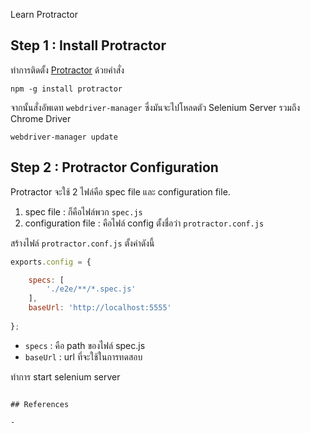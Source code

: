 Learn Protractor

## Step 1 : Install Protractor

ทำการติดตั้ง [Protractor](https://github.com/angular/protractor) ด้วยคำสั่ง 

```
npm -g install protractor
```

จากนั้นสั่งอัพเดท `webdriver-manager` ซึ่งมันจะไปโหลดตัว Selenium Server รวมถึง Chrome Driver

```
webdriver-manager update
```

## Step 2 : Protractor Configuration

Protractor จะใช้ 2 ไฟล์คือ spec file และ configuration file.

1. spec file : ก็คือไฟล์พวก `spec.js` 
2. configuration file : คือไฟล์ config ตั้งชื่อว่า `protractor.conf.js`

สร้างไฟล์ `protractor.conf.js` ตั้งค่าดังนี้

```js
exports.config = {

	specs: [
		'./e2e/**/*.spec.js'
	],
	baseUrl: 'http://localhost:5555'
	
};
```

- `specs` : คือ path ของไฟล์ spec.js
- `baseUrl` : url ที่จะใช้ในการทดสอบ

ทำการ start selenium server

```

## References 

- 